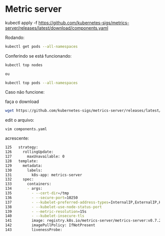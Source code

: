 # Metric server

kubectl apply -f https://github.com/kubernetes-sigs/metrics-server/releases/latest/download/components.yaml

Rodando:
```bash
kubectl get pods --all-namespaces
```

Conferindo se está funcionando:
```bash
kubectl top nodes

ou

kubectl top pods --all-namespaces
```

Caso não funcione:

faça o download 
```bash
wget https://github.com/kubernetes-sigs/metrics-server/releases/latest/download/components.yaml
```

edit o arquivo:
```
vim components.yaml
```

acrescente:
```bash
125   strategy:
126     rollingUpdate:
127       maxUnavailable: 0
128   template:
129     metadata:
130       labels:
131         k8s-app: metrics-server
132     spec:
133       containers:
134       - args:
135         - --cert-dir=/tmp
136         - --secure-port=10250
137         - --kubelet-preferred-address-types=InternalIP,ExternalIP,Hostname
138         - --kubelet-use-node-status-port
139         - --metric-resolution=15s
140         - --kubelet-insecure-tls
141         image: registry.k8s.io/metrics-server/metrics-server:v0.7.2
142         imagePullPolicy: IfNotPresent
143         livenessProbe:

```
